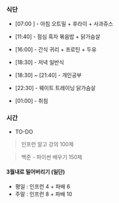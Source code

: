 ### 식단
- [07:00 ] - 아침
오트밀 + 후라이 + 사과쥬스

- [11:40] - 점심
흑자 볶음밥 + 닭가슴살

- [16:00] - 간식
귀리 + 프로틴 + 두유

- [18:30] - 저녁
일반식

- [18:30] ~ [21:40] - 개인공부

- [22:30] - 웨이트 트레이닝
닭가슴살

- [01:00] - 취침

### 시간
- TO-DO
> 인프런 알고 강의 100제

> 백준 - 파이썬 배우기 150제

#### 3월내로 밀어버리기 (일단)
- 평일 : 인프런 4 + 파배 6 
- 주말 : 인프런 8 + 파배 10



